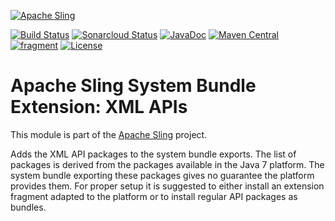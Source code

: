 [![Apache Sling](https://sling.apache.org/res/logos/sling.png)](https://sling.apache.org)

&#32;[![Build Status](https://ci-builds.apache.org/job/Sling/job/modules/job/sling-org-apache-sling-fragment-xml/job/master/badge/icon)](https://ci-builds.apache.org/job/Sling/job/modules/job/sling-org-apache-sling-fragment-xml/job/master/)&#32;[![Sonarcloud Status](https://sonarcloud.io/api/project_badges/measure?project=apache_sling-org-apache-sling-fragment-xml&metric=alert_status)](https://sonarcloud.io/dashboard?id=apache_sling-org-apache-sling-fragment-xml)&#32;[![JavaDoc](https://www.javadoc.io/badge/org.apache.sling/org.apache.sling.fragment.xml.svg)](https://www.javadoc.io/doc/org.apache.sling/org.apache.sling.fragment.xml)&#32;[![Maven Central](https://maven-badges.herokuapp.com/maven-central/org.apache.sling/org.apache.sling.fragment.xml/badge.svg)](https://search.maven.org/#search%7Cga%7C1%7Cg%3A%22org.apache.sling%22%20a%3A%22org.apache.sling.fragment.xml%22)&#32;[![fragment](https://sling.apache.org/badges/group-fragment.svg)](https://github.com/apache/sling-aggregator/blob/master/docs/groups/fragment.md) [![License](https://img.shields.io/badge/License-Apache%202.0-blue.svg)](https://www.apache.org/licenses/LICENSE-2.0)

# Apache Sling System Bundle Extension: XML APIs

This module is part of the [Apache Sling](https://sling.apache.org) project.

Adds the XML API packages to the system bundle exports.
The list of packages is derived from the packages available
in the Java 7 platform. The system bundle exporting these
packages gives no guarantee the platform provides them.
For proper setup it is suggested to either install an
extension fragment adapted to the platform or to install
regular API packages as bundles.
